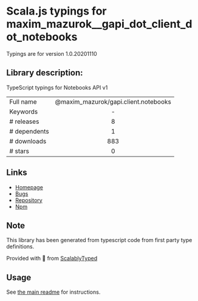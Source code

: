 
# Scala.js typings for maxim_mazurok__gapi_dot_client_dot_notebooks

Typings are for version 1.0.20201110

## Library description:
TypeScript typings for Notebooks API v1

|                    |                 |
| ------------------ | :-------------: |
| Full name          | @maxim_mazurok/gapi.client.notebooks |
| Keywords           | - |
| # releases         | 8 |
| # dependents       | 1 |
| # downloads        | 883 |
| # stars            | 0 |

## Links
- [Homepage](https://github.com/Maxim-Mazurok/google-api-typings-generator#readme)
- [Bugs](https://github.com/Maxim-Mazurok/google-api-typings-generator/issues)
- [Repository](https://github.com/Maxim-Mazurok/google-api-typings-generator)
- [Npm](https://www.npmjs.com/package/%40maxim_mazurok%2Fgapi.client.notebooks)
    


## Note
This library has been generated from typescript code from first party type definitions.

Provided with :purple_heart: from [ScalablyTyped](https://github.com/oyvindberg/ScalablyTyped)

## Usage
See [the main readme](../../readme.md) for instructions.


